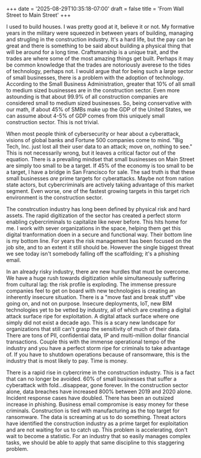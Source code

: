 +++
date = '2025-08-29T10:35:18-07:00'
draft = false
title = 'From Wall Street to Main Street'
+++

I used to build houses. I was pretty good at it, believe it or not. My formative
years in the military were squeezed in between years of building, managing and
strugling in the construction industry. It's a hard life, but the pay can be
great and there is something to be said about building a physical thing that
will be around for a long time. Craftsmanship is a unique trait, and the trades
are where some of the most amazing things get built. Perhaps it may be common
knowledge that the trades are notoriously averese to the tides of technology,
perhaps not. I would argue that for being such a large sector of small
businesses, there is a problem with the adoption of technology. According to the
Small Business Administration, greater that 10% of all small to medium sized
businesses are in the construction sector. Even more astounding is that about
99.9% of all construction companies are considered small to medium sized
businesses. So, being conservative with our math, if about 45% of SMBs make up
the GDP of the United States, we can assume about 4-5% of GDP comes from this
uniquely small construction sector. This is not trivial.

When most people think of cybersecurity or hear about a cyberattack, visions of
global banks and Fortune 500 companies come to mind. "Big Tech, Inc. just lost
all their user data to an attack; move on, nothing to see." This is not
necessarily wrong, but it leaves a critical factor out of the equation. There is
a prevailing mindset that small businesses on Main Street are simply too small
to be a target. If 45% of the economy is too small to be a target, I have a
bridge in San Francisco for sale. The sad truth is that these small businesses
_are_ prime targets for cyberattacks. Maybe not from nation state actors, but
cybercriminals are actively taking advantage of this market segment. Even worse,
one of the fastest growing targets in this target rich environment is the
construction sector.

The constrcution industry has long been defined by physical risk and hard
assets. The rapid digitization of the sector has created a perfect storm
enabling cybercriminals to capitalize like never before. This hits home for me.
I work with sever organizations in the space, helping them get this digital
tranformation doen in a secure and functional way. Their bottom line is my
bottom line. For years the risk management has been focused on the job site, and
to an extent it still should be. However the single biggest threat we see today
isn't somebody falling off the scaffolding; it's a phishing email.

In an already risky industry, there are new hurdles that must be overcome. We
have a huge rush towards digitization while simultaneously suffering from
cultural lag: the risk profile is exploding. The immense pressure companies feel
to get on board with new technologies is creating an inherently insecure
situation. There is a "move fast and break stuff" vibe going on, and not on
purpose. Insecure deployments, IoT, new BIM technologies yet to be vetted by
industry, all of which are creating a digital attack surface ripe for
exploitation. A digital attack surface where one simply did not exist a decade
ago. This is a scary new landscape for organizations that still can't grasp the
sensitivity of much of their data. There are tons of PII, confidential data, IP
and multi-million dollar financial transactions. Couple this with the immense
operational tempo of the industry and you have a perfect storm ripe for
criminals to take advantage of. If you have to shutdown operations because of
ransomware, this is the industry that is most likely to pay. Time is money.

There is a rapid rise in cybercrime in the construction industry. This is a fact
that can no longer be avoided. 60% of small businesses that suffer a cyberattack
with fold...disappear, gone forever. In the construction sector alone, data
breaches have increased 800% between 2019 and 2020 alone. Incident response
cases have doubled. There has been an outsized increase in phishing. Business
email compromise is easy money for these criminals. Construction is tied with
manufacturing as the top target for ransomware. The data is screaming at us to
do something. Threat actors have identified the construction industry as a prime
target for exploitation and are not waiting for us to catch up. This problem is
accelerating, don't wait to become a statistic. For an industry that so easily
manages complex tasks, we should be able to apply that same discipline to this
staggering problem.
